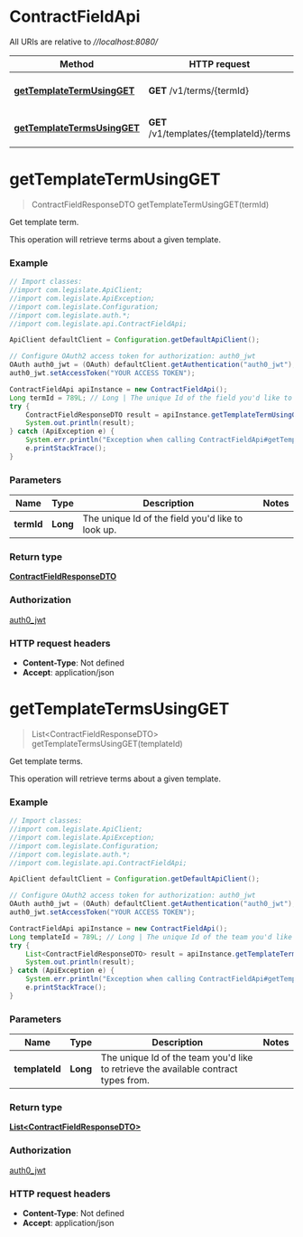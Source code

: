 # ContractFieldApi

All URIs are relative to *//localhost:8080/*

Method | HTTP request | Description
------------- | ------------- | -------------
[**getTemplateTermUsingGET**](ContractFieldApi.md#getTemplateTermUsingGET) | **GET** /v1/terms/{termId} | Get template term.
[**getTemplateTermsUsingGET**](ContractFieldApi.md#getTemplateTermsUsingGET) | **GET** /v1/templates/{templateId}/terms | Get template terms.

<a name="getTemplateTermUsingGET"></a>
# **getTemplateTermUsingGET**
> ContractFieldResponseDTO getTemplateTermUsingGET(termId)

Get template term.

This operation will retrieve terms about a given template.

### Example
```java
// Import classes:
//import com.legislate.ApiClient;
//import com.legislate.ApiException;
//import com.legislate.Configuration;
//import com.legislate.auth.*;
//import com.legislate.api.ContractFieldApi;

ApiClient defaultClient = Configuration.getDefaultApiClient();

// Configure OAuth2 access token for authorization: auth0_jwt
OAuth auth0_jwt = (OAuth) defaultClient.getAuthentication("auth0_jwt");
auth0_jwt.setAccessToken("YOUR ACCESS TOKEN");

ContractFieldApi apiInstance = new ContractFieldApi();
Long termId = 789L; // Long | The unique Id of the field you'd like to look up.
try {
    ContractFieldResponseDTO result = apiInstance.getTemplateTermUsingGET(termId);
    System.out.println(result);
} catch (ApiException e) {
    System.err.println("Exception when calling ContractFieldApi#getTemplateTermUsingGET");
    e.printStackTrace();
}
```

### Parameters

Name | Type | Description  | Notes
------------- | ------------- | ------------- | -------------
 **termId** | **Long**| The unique Id of the field you&#x27;d like to look up. |

### Return type

[**ContractFieldResponseDTO**](ContractFieldResponseDTO.md)

### Authorization

[auth0_jwt](../README.md#auth0_jwt)

### HTTP request headers

 - **Content-Type**: Not defined
 - **Accept**: application/json

<a name="getTemplateTermsUsingGET"></a>
# **getTemplateTermsUsingGET**
> List&lt;ContractFieldResponseDTO&gt; getTemplateTermsUsingGET(templateId)

Get template terms.

This operation will retrieve terms about a given template.

### Example
```java
// Import classes:
//import com.legislate.ApiClient;
//import com.legislate.ApiException;
//import com.legislate.Configuration;
//import com.legislate.auth.*;
//import com.legislate.api.ContractFieldApi;

ApiClient defaultClient = Configuration.getDefaultApiClient();

// Configure OAuth2 access token for authorization: auth0_jwt
OAuth auth0_jwt = (OAuth) defaultClient.getAuthentication("auth0_jwt");
auth0_jwt.setAccessToken("YOUR ACCESS TOKEN");

ContractFieldApi apiInstance = new ContractFieldApi();
Long templateId = 789L; // Long | The unique Id of the team you'd like to retrieve the available contract types from.
try {
    List<ContractFieldResponseDTO> result = apiInstance.getTemplateTermsUsingGET(templateId);
    System.out.println(result);
} catch (ApiException e) {
    System.err.println("Exception when calling ContractFieldApi#getTemplateTermsUsingGET");
    e.printStackTrace();
}
```

### Parameters

Name | Type | Description  | Notes
------------- | ------------- | ------------- | -------------
 **templateId** | **Long**| The unique Id of the team you&#x27;d like to retrieve the available contract types from. |

### Return type

[**List&lt;ContractFieldResponseDTO&gt;**](ContractFieldResponseDTO.md)

### Authorization

[auth0_jwt](../README.md#auth0_jwt)

### HTTP request headers

 - **Content-Type**: Not defined
 - **Accept**: application/json

